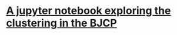 # [A jupyter notebook exploring the clustering in the BJCP](https://github.com/oboberg/beer-styles/blob/master/explore_beer.ipynb)
